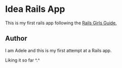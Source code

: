# Idea Rails App

This is my first rails app following the [Rails Girls Guide.](http://guides.railsgirls.com/app/)

## Author

I am Adele and this is my first attempt at a Rails app. 

Liking it so far ^.^